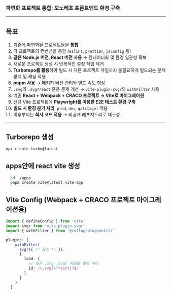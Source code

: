 ### 파편화 프로젝트 통합: 모노레포 프론트엔드 환경 구축

---

## 목표

1. 기존에 파편화된 프로젝트들을 **통합**
2. 각 프로젝트의 컨벤션을 통합 (`eslint`, `prettier`, `jsconfig` 등)
3. **같은 Node.js 버전, React 버전 사용** → 컨테이너화 및 환경 일관성 확보
4. 새로운 프로젝트 생성 시 반복적인 설정 작업 제거
5. **Turborepo를 활용**하여 빌드 시 다른 프로젝트 파일까지 불필요하게 빌드되는 문제 방지 및 캐싱 적용
6. **pnpm 사용** → 패키지 버전 관리와 빌드 속도 향상
7. `.svg`와 `.svg?react` 혼용 문제 개선 → `vite-plugin-svgr`와 `withFilter` 사용
8. 기존 **React + Webpack + CRACO 프로젝트 → Vite로 마이그레이션**
9. 신규 Vite 프로젝트에 **Playwright를 이용한 E2E 테스트 환경 구축**
10. **빌드 시 환경 분기 처리**: `prod`, `dev`, `qa(stage)` 적용
11. 이후부터는 **회사 코드 적용** → 비공개 레포지토리로 재구성

---

## Turborepo 생성

```bash
npx create-turbo@latest
```

##  apps안에 react vite 생성

```bash
  cd ./apps
  pnpm create vite@latest vite-app
```


##  Vite Config (Webpack + CRACO 프로젝트 마이그레이션용)

```ts
import { defineConfig } from 'vite'
import svgr from 'vite-plugin-svgr'
import { withFilter } from '@rollup/pluginutils'

plugins: [
    withFilter(
      svgr({ /* 옵션 */ }),
      {
        load: {
          // 모든 .svg .svgr 파일을 필터 처리
          id: /\.svg(\?react)?$/
        }
      }
    )
  ]
```
